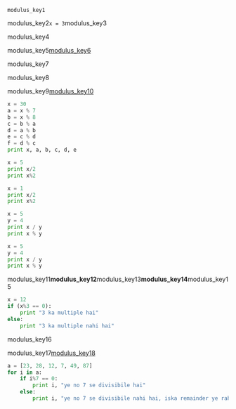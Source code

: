 ```ngMeta
modulus_key1
```
modulus_key2`x = 3`modulus_key3

modulus_key4

modulus_key5[modulus_key6](https://www.youtube.com/watch?v=0k-X9XXlp_U)


modulus_key7

modulus_key8

modulus_key9[modulus_key10](https://www.youtube.com/watch?v=guFq-gTwTG8)


```python
x = 30
a = x % 7
b = x % 8
c = b % a
d = a % b
e = c % d
f = d % c
print x, a, b, c, d, e
```
```python
x = 5
print x/2
print x%2
```
```python
x = 1
print x/2
print x%2
```
```python
x = 5
y = 4
print x / y
print x % y
```
```python
x = 5
y = 4
print x / y
print x % y
```
modulus_key11**modulus_key12**modulus_key13**modulus_key14**modulus_key15

```python
x = 12
if (x%3 == 0):
    print "3 ka multiple hai"
else:
    print "3 ka multiple nahi hai"
```
modulus_key16

modulus_key17[modulus_key18](https://www.youtube.com/watch?v=xBWa3aN7-84)


```python
a = [23, 28, 12, 7, 49, 87]
for i in a:
    if i%7 == 0:
        print i, "ye no 7 se divisibile hai"
    else:
        print i, "ye no 7 se divisibile nahi hai, iska remainder ye raha", i%7
```
